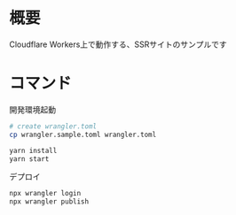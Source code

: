 # 概要

Cloudflare Workers上で動作する、SSRサイトのサンプルです

# コマンド
開発環境起動
```sh
# create wrangler.toml 
cp wrangler.sample.toml wrangler.toml

yarn install
yarn start
```

デプロイ
```sh
npx wrangler login
npx wrangler publish
```